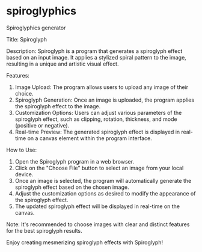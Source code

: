 # spiroglyphics
Spiroglyphics generator

Title: Spiroglyph

Description:
Spiroglyph is a program that generates a spiroglyph effect based on an input image. It applies a stylized spiral pattern to the image, resulting in a unique and artistic visual effect.

Features:
1. Image Upload: The program allows users to upload any image of their choice.
2. Spiroglyph Generation: Once an image is uploaded, the program applies the spiroglyph effect to the image.
3. Customization Options: Users can adjust various parameters of the spiroglyph effect, such as clipping, rotation, thickness, and mode (positive or negative).
4. Real-time Preview: The generated spiroglyph effect is displayed in real-time on a canvas element within the program interface.

How to Use:
1. Open the Spiroglyph program in a web browser.
2. Click on the "Choose File" button to select an image from your local device.
3. Once an image is selected, the program will automatically generate the spiroglyph effect based on the chosen image.
4. Adjust the customization options as desired to modify the appearance of the spiroglyph effect.
5. The updated spiroglyph effect will be displayed in real-time on the canvas.

Note: It's recommended to choose images with clear and distinct features for the best spiroglyph results.

Enjoy creating mesmerizing spiroglyph effects with Spiroglyph!
